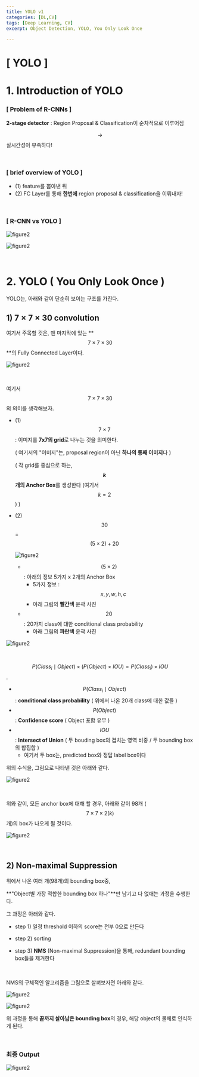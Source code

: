 ```yaml
---
title: YOLO v1
categories: [DL,CV]
tags: [Deep Learning, CV]
excerpt: Object Detection, YOLO, You Only Look Once

---
```


<script src="https://cdn.mathjax.org/mathjax/latest/MathJax.js?config=TeX-AMS-MML_HTMLorMML" type="text/javascript"></script>

# [ YOLO ]

# 1. Introduction of YOLO

### [ Problem of R-CNNs ]

**2-stage detector** : Region Proposal & Classification이 순차적으로 이루어짐

$$\rightarrow$$ 실시간성이 부족하다!

<br>

### [ brief overview of YOLO ]

- (1) feature를 뽑아낸 뒤
- (2) FC Layer를 통해 **한번에** region proposal & classification을 이뤄내자!

<br>

### [ R-CNN vs YOLO ]

![figure2](/assets/img/cv/cv72.png)

![figure2](/assets/img/cv/cv73.png)

<br>

# 2. YOLO ( You Only Look Once ) 

YOLO는, 아래와 같이 단순히 보이는 구조를 가진다.

## 1) $7 \times 7 \times 30$ convolution

여기서 주목할 것은, 맨 마지막에 있는 **$$7\times 7 \times 30$$**의 Fully Connected Layer이다.

![figure2](/assets/img/cv/cv74.png)

<br>

여기서 $$7 \times 7 \times 30$$의 의미를 생각해보자.

- (1) $$7\times 7$$ : 이미지를 **7x7의 grid**로 나누는 것을 의미한다.

  ( 여기서의 "이미지"는, proposal region이 아닌 **하나의 통째 이미지**다 )

  ( 각 grid를 중심으로 하는, **$$k$$개의 Anchor Box**를 생성한다 (여기서 $$k=2$$) )

- (2) $$30$$ = $$(5 \times 2) +20$$

  ![figure2](/assets/img/cv/cv76.png)

  - $$(5 \times 2)$$ : 아래의 정보 5가지 x 2개의 Anchor Box 
    - 5가지 정보 : $$x,y,w,h,c$$
    - 아래 그림의 **빨간색** 윤곽 사진
  - $$20$$ : 20가지 class에 대한 conditional class probability 
    - 아래 그림의 **파란색** 윤곽 사진

![figure2](/assets/img/cv/cv75.png)

<br>

$$P(Class_i \mid Object) \times (P(Object) \times IOU) = P(Class_i) \times IOU$$.

- $$P(Class_i \mid Object)$$ : **conditional class probability** ( 위에서 나온 20개 class에 대한 값들 )
- $$P(Object)$$ : **Confidence score** ( Object 포함 유무 )
- $$IOU$$ : **Intersect of Union** ( 두 bouding box의 겹치는 영역 비중 / 두 bounding box의 합집합 )
  - 여기서 두 box는, predicted box와 정답 label box이다

위의 수식을, 그림으로 나타낸 것은 아래와 같다.

![figure2](/assets/img/cv/cv77.png)

<br>

위와 같이, 모든 anchor box에 대해 할 경우, 아래와 같이 98개 ($$7 \times 7 \times 2(k)$$개)의 box가 나오게 될 것이다.

![figure2](/assets/img/cv/cv78.png)

<br>

## 2) Non-maximal Suppression

위에서 나온 여러 개(98개)의 bounding box중, 

**"Object별 가장 적합한 bounding box 하나"**만 남기고 다 없애는 과정을 수행한다.

그 과정은 아래와 같다.

- step 1) 일정 threshold 이하의 score는 전부 0으로 만든다

- step 2) sorting

- step 3) **NMS** (Non-maximal Suppression)을 통해, redundant bounding box들을 제거한다

<br>

NMS의 구체적인 알고리즘을 그림으로 살펴보자면 아래와 같다.

![figure2](/assets/img/cv/cv79.png)

![figure2](/assets/img/cv/cv89.png)

위 과정을 통해 **끝까지 살아남은 bounding box**의 경우, 해당 object의 물체로 인식하게 된다.

<br>

### 최종 Output

![figure2](/assets/img/cv/cv81.png)

